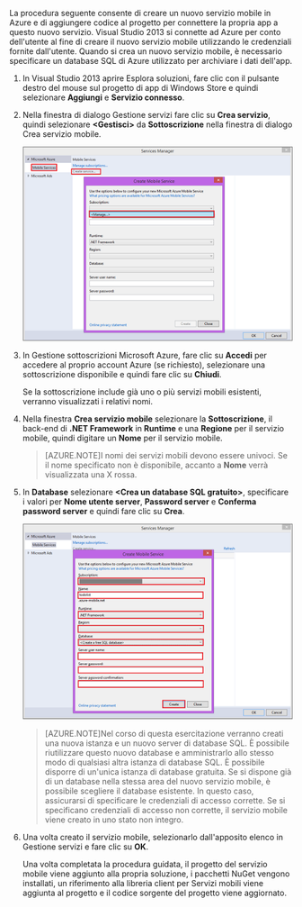 

La procedura seguente consente di creare un nuovo servizio mobile in Azure e di aggiungere codice al progetto per connettere la propria app a questo nuovo servizio. Visual Studio 2013 si connette ad Azure per conto dell'utente al fine di creare il nuovo servizio mobile utilizzando le credenziali fornite dall'utente. Quando si crea un nuovo servizio mobile, è necessario specificare un database SQL di Azure utilizzato per archiviare i dati dell'app.

1. In Visual Studio 2013 aprire Esplora soluzioni, fare clic con il pulsante destro del mouse sul progetto di app di Windows Store e quindi selezionare **Aggiungi** e **Servizio connesso**. 

2. Nella finestra di dialogo Gestione servizi fare clic su **Crea servizio**, quindi selezionare **&lt;Gestisci&gt;** da **Sottoscrizione** nella finestra di dialogo Crea servizio mobile.

	![creazione servizio gestione sottoscrizioni](./media/mobile-services-dotnet-backend-create-new-service-vs2013/mobile-create-service-from-vs2013.png)

3. In Gestione sottoscrizioni Microsoft Azure, fare clic su **Accedi** per accedere al proprio account Azure (se richiesto), selezionare una sottoscrizione disponibile e quindi fare clic su **Chiudi**.

	Se la sottoscrizione include già uno o più servizi mobili esistenti, verranno visualizzati i relativi nomi.

5. Nella finestra **Crea servizio mobile** selezionare la **Sottoscrizione**, il back-end di **.NET Framework** in **Runtime** e una **Regione** per il servizio mobile, quindi digitare un **Nome** per il servizio mobile.

	>[AZURE.NOTE]I nomi dei servizi mobili devono essere univoci. Se il nome specificato non è disponibile, accanto a **Nome** verrà visualizzata una X rossa.

6. In **Database** selezionare **&lt;Crea un database SQL gratuito&gt;**, specificare i valori per **Nome utente server**, **Password server** e **Conferma password server** e quindi fare clic su **Crea**.

  	![creazione di un nuovo servizio mobile in VS 2013](./media/mobile-services-dotnet-backend-create-new-service-vs2013/mobile-create-service-from-vs2013-2.png)

	> [AZURE.NOTE]Nel corso di questa esercitazione verranno creati una nuova istanza e un nuovo server di database SQL. È possibile riutilizzare questo nuovo database e amministrarlo allo stesso modo di qualsiasi altra istanza di database SQL. È possibile disporre di un'unica istanza di database gratuita. Se si dispone già di un database nella stessa area del nuovo servizio mobile, è possibile scegliere il database esistente. In questo caso, assicurarsi di specificare le credenziali di accesso corrette. Se si specificano credenziali di accesso non corrette, il servizio mobile viene creato in uno stato non integro.

7. Una volta creato il servizio mobile, selezionarlo dall'apposito elenco in Gestione servizi e fare clic su **OK**.
 
   	Una volta completata la procedura guidata, il progetto del servizio mobile viene aggiunto alla propria soluzione, i pacchetti NuGet vengono installati, un riferimento alla libreria client per Servizi mobili viene aggiunta al progetto e il codice sorgente del progetto viene aggiornato.

<!---HONumber=July15_HO4-->